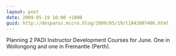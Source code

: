```yaml
---
layout: post
date: 2009-05-19 10:00 +1000
guid: http://desparoz.micro.blog/2009/05/19/t1842007486.html
---
```

Planning 2 PADI Instructor Development Courses for June. One in Wollongong and one in Fremantle (Perth).
